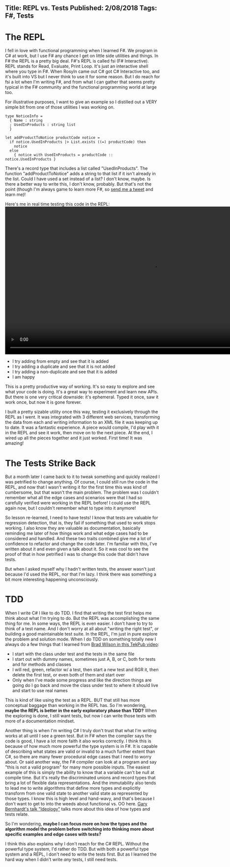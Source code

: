 Title: REPL vs. Tests
Published: 2/08/2018
Tags: F#, Tests
---
# The REPL
I fell in love with functional programming when I learned F#.  We program in C# at work, but I use F# any chance I get on little side utilities and things.  In F# the REPL is a pretty big deal.  F#'s REPL is called fsi (F# Interactive).  REPL stands for Read, Evaluate, Print Loop.  It's just an interactive shell where you type in F#.  When Rosyln came out C# got C# Interactive too, and it's built into VS but I never think to use it for some reason.  But I do reach for fsi a lot when I'm writing F#, and from what I can gather that seems pretty typical in the F# community and the functional programming world at large too.

For illustrative purposes, I want to give an example so I distilled out a VERY simple bit from one of those utilities I was working on.

```
type NoticeInfo =
  { Name : string
  ; UsedInProducts : string list
  }

let addProductToNotice productCode notice =
  if notice.UsedInProducts |> List.exists ((=) productCode) then
    notice
  else
    { notice with UsedInProducts = productCode :: notice.UsedInProducts }
```

There's a record type that includes a list called "UsedInProducts".  The function "addProductToNotice" adds a string to that list if it isn't already in the list.  Could I have used a set instead of a list?  I don't know, maybe.  Is there a better way to write this, I don't know, probably.  But that's not the point (though I'm always game to learn more F#, so [send me a tweet](http://twitter.com/kberridge) and learn me)!

Here's me in real time testing this code in the REPL:
<video src="REPL example.mp4" controls muted height="480">
Sorry, your browser doesn't support embedded videos, but you can <a href="REPL example.mp4">download it</a>.
</video>

- I try adding from empty and see that it is added
- I try adding a duplicate and see that it is not added
- I try adding a non-duplicate and see that it is added
- I am happy

This is a pretty productive way of working.  It's so easy to explore and see what your code is doing.  It's a great way to experiment and learn new APIs.  But there is one very critical downside: it's ephemeral.  Typed it once, saw it work once, but now it is gone forever.

I built a pretty sizable utility once this way, testing it exclusively through the REPL as I went.  It was integrated with 3 different web services, transforming the data from each and writing information to an XML file it was keeping up to date.  It was a fantastic experience.  A piece would compile, I'd play with it in the REPL and see it work, then move on to the next piece.  At the end, I wired up all the pieces together and it just worked.  First time!  It was amazing!

# The Tests Strike Back
But a month later I came back to it to tweak something and quickly realized I was petrified to change anything.  Of course, I could still run the code in the REPL, and now that I wasn't writing it for the first time this was kind of cumbersome, but that wasn't the main problem.  The problem was I couldn't remember what all the edge cases and scenarios were that I had so carefully verified were working in the REPL before!  I could use the REPL again now, but I couldn't remember what to type into it anymore!

So lesson re-learned, I need to have tests!  I know that tests are valuable for regression detection, that is, they fail if something that used to work stops working.  I also know they are valuable as documentation, basically reminding me later of how things work and what edge cases had to be considered and handled.  And these two traits combined give me a lot of confidence to refactor and change the code later.  I'm familiar with this, I've written about it and even given a talk about it.  So it was cool to see the proof of that in how petrified I was to change this code that didn't have tests.

But when I asked myself why I hadn't written tests, the answer wasn't just because I'd used the REPL, nor that I'm lazy.  I think there was something a bit more interesting happening unconsciously.

# TDD
When I write C# I like to do TDD.  I find that writing the test first helps me think about what I'm trying to do.  But the REPL was accomplishing the same thing for me.  In some ways, the REPL is even easier.  I don't have to try to think of a test name.  And I don't worry at all about "writing the right test", or building a good maintainable test suite.  In the REPL, I'm just in pure explore the problem and solution mode.  When I do TDD on something totally new I always do a few things that I learned from [Brad Wilson in this TekPub video](https://www.pluralsight.com/courses/play-by-play-wilson-tdd):

- I start with the class under test and the tests in the same file
- I start out with dummy names, sometimes just A, B, or C, both for tests and for methods and classes
- I will red, green, refactor w/ a test, then start a new test and RGR it, then delete the first test, or even both of them and start over
- Only when I've made some progress and like the direction things are going do I go back and move the class under test to where it should live and start to use real names

This is kind of like using the test as a REPL.  BUT that still has more conceptual baggage than working in the REPL has.  So I'm wondering, **maybe the REPL is better in the early exploratory phase than TDD?**  When the exploring is done, I still want tests, but now I can write those tests with more of a documentation mindset.

Another thing is when I'm writing C# I truly don't trust that what I'm writing works at all until I see a green test.  But in F# when the compiler says the code is good, I have a lot more faith it also works correctly.  I think this is because of how much more powerful the type system is in F#.  It is capable of describing what states are valid or invalid to a much further extent than C#, so there are many fewer procedural edge cases that I need to worry about.  Or said another way, the F# compiler can look at a program and say "this is not a valid program" for many more possible inputs.  The easiest example of this is simply the ability to know that a variable can't be null at compile time.  But it's really the discriminated unions and record types that bring a lot of flexible data representations.  And the immutability also tends to lead me to write algorithms that define more types and explicitly transform from one valid state to another valid state as represented by those types.  I know this is high level and hand-wavy, and that's because I don't want to get to into the weeds about functional vs. OO here.  [Gary Bernhardt's talk "Ideology"](https://www.destroyallsoftware.com/talks/ideology) talks more about this idea of how types and tests relate.

So I'm wondering, **maybe I can focus more on how the types and the algorithm model the problem before switching into thinking more about specific examples and edge cases with tests?**

I think this also explains why I don't reach for the C# REPL.  Without the powerful type system, I'd rather do TDD.  But with both a powerful type system and a REPL, I don't need to write the tests first.  But as I learned the hard way when I didn't write *any* tests, I still need tests.